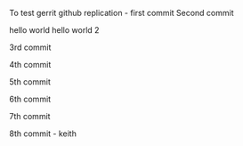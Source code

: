 To test gerrit github replication - first commit
Second commit

hello world
hello world 2

3rd commit

4th commit

5th commit

6th commit

7th commit

8th commit - keith
